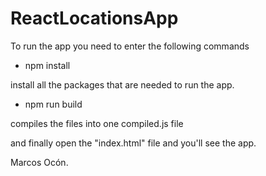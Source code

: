 # ReactLocationsApp

To run the app you need to enter the following commands

- npm install

install all the packages that are needed to run the app.

- npm run build

compiles the files into one compiled.js file

and finally open the "index.html" file and you'll see the app.

Marcos Ocón.
